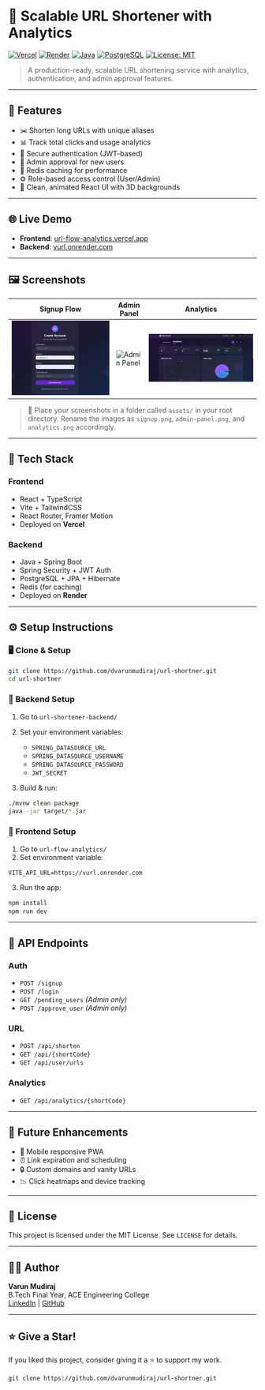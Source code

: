 # 🔗 Scalable URL Shortener with Analytics

[![Vercel](https://img.shields.io/badge/Frontend-Vercel-000?style=for-the-badge&logo=vercel)](https://url-flow-analytics.vercel.app)
[![Render](https://img.shields.io/badge/Backend-Render-5C7FFF?style=for-the-badge&logo=render)](https://vurl.onrender.com)
[![Java](https://img.shields.io/badge/Java-SpringBoot-brightgreen?style=for-the-badge&logo=java)]()
[![PostgreSQL](https://img.shields.io/badge/Database-PostgreSQL-blue?style=for-the-badge&logo=postgresql)]()
[![License: MIT](https://img.shields.io/badge/license-MIT-blue.svg?style=for-the-badge)]()

> A production-ready, scalable URL shortening service with analytics, authentication, and admin approval features.

---

## 📌 Features

- ✂️ Shorten long URLs with unique aliases
- 📊 Track total clicks and usage analytics
- 🔐 Secure authentication (JWT-based)
- 👮 Admin approval for new users
- 📁 Redis caching for performance
- ⚙️ Role-based access control (User/Admin)
- 🎨 Clean, animated React UI with 3D backgrounds

---

## 🌐 Live Demo

- **Frontend**: [url-flow-analytics.vercel.app](https://url-customize.vercel.app)
- **Backend**: [vurl.onrender.com](https://vurl.onrender.com)

---

## 🖼️ Screenshots

| Signup Flow | Admin Panel | Analytics |
|-------------|-------------|-----------|
| ![Signup](assets/signup.png) | ![Admin Panel](assets/admin-panel.png) | ![Analytics](assets/analytics.png) |

> 📌 Place your screenshots in a folder called `assets/` in your root directory. Rename the images as `signup.png`, `admin-panel.png`, and `analytics.png` accordingly.

---

## 🔧 Tech Stack

### Frontend
- React + TypeScript
- Vite + TailwindCSS
- React Router, Framer Motion
- Deployed on **Vercel**

### Backend
- Java + Spring Boot
- Spring Security + JWT Auth
- PostgreSQL + JPA + Hibernate
- Redis (for caching)
- Deployed on **Render**

---

## ⚙️ Setup Instructions

### 🖥️ Clone & Setup

```bash
git clone https://github.com/dvarunmudiraj/url-shortner.git
cd url-shortner
```

### 🔹 Backend Setup

1. Go to `url-shortener-backend/`
2. Set your environment variables:
   - `SPRING_DATASOURCE_URL`
   - `SPRING_DATASOURCE_USERNAME`
   - `SPRING_DATASOURCE_PASSWORD`
   - `JWT_SECRET`

3. Build & run:
```bash
./mvnw clean package
java -jar target/*.jar
```

### 🔸 Frontend Setup

1. Go to `url-flow-analytics/`
2. Set environment variable:

```env
VITE_API_URL=https://vurl.onrender.com
```

3. Run the app:
```bash
npm install
npm run dev
```

---

## 🧪 API Endpoints

### Auth
- `POST /signup`
- `POST /login`
- `GET /pending_users` *(Admin only)*
- `POST /approve_user` *(Admin only)*

### URL
- `POST /api/shorten`
- `GET /api/{shortCode}`
- `GET /api/user/urls`

### Analytics
- `GET /api/analytics/{shortCode}`

---

## 🏁 Future Enhancements

- 📱 Mobile responsive PWA
- ⏰ Link expiration and scheduling
- 🔒 Custom domains and vanity URLs
- 📉 Click heatmaps and device tracking

---

## 📃 License

This project is licensed under the MIT License. See `LICENSE` for details.

---

## 🙋‍♂️ Author

**Varun Mudiraj**  
B.Tech Final Year, ACE Engineering College  
[LinkedIn](https://www.linkedin.com/in/varunmudiraj154/) | [GitHub](https://github.com/dvarunmudiraj)

---

## ⭐ Give a Star!

If you liked this project, consider giving it a ⭐ to support my work.

```
git clone https://github.com/dvarunmudiraj/url-shortner.git
```
